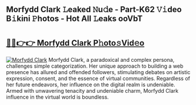 ## Morfydd Clark 𝙻eaked 𝙽u𝚍e - Part-K62 𝚅𝚒deo B𝚒kini 𝙿hotos - Hot All 𝙻eaks ooVbT

# <h2><a href="http://ld13xq.urlbe.top/?page=Morfydd+Clark">🔗🔗👉👉 Morfydd Clark P𝚑oto𝚜Vid𝚎o</a></h2>

[![Morfydd Clark](https://i.imgur.com/eBuTRDB.gif)](http://ld13xq.urlbe.top/?page=Morfydd+Clark)
Morfydd Clark, a paradoxical and complex persona, challenges simple categorization. Her unique approach to building a web presence has allured and offended followers, stimulating debates on artistic expression, consent, and the essence of virtual communities. Regardless of her future endeavors, her influence on the digital realm is undeniable. Armed with unwavering tenacity and undeniable charm, Morfydd Clark influence in the virtual world is boundless.
